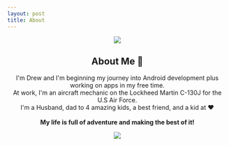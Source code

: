 ```yaml
---
layout: post
title: About
---
```

<p align="center">
  <img src="https://readme-typing-svg.herokuapp.com/?lines=Hello+World+🌎;Welcome+to+my+README!&font=Noto%20Sans&center=true&width=380&height=50">  
</p>

<h2 align="center">About Me 👋</h3>
<p align="center">
I'm Drew and I'm beginning my journey into Android development plus working on apps in my free time. <br /> At work, I'm an aircraft mechanic on the Lockheed Martin C-130J for the U.S Air Force. <br /> I'm a Husband, dad to 4 amazing kids, a best friend, and a kid at ❤️ <br /> <br /><strong>My life is full of adventure and making the best of it!</strong>
</p>
<p align = "center">
  <img src = "https://github-readme-stats.vercel.app/api?username=drewstephensdesigns&show_icons=true&theme=dracula&line_height=20">
</p>

<br />
